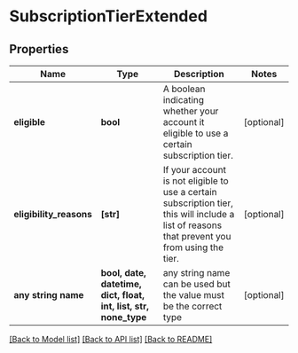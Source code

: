 # SubscriptionTierExtended


## Properties
Name | Type | Description | Notes
------------ | ------------- | ------------- | -------------
**eligible** | **bool** | A boolean indicating whether your account it eligible to use a certain subscription tier. | [optional] 
**eligibility_reasons** | **[str]** | If your account is not eligible to use a certain subscription tier, this will include a list of reasons that prevent you from using the tier. | [optional] 
**any string name** | **bool, date, datetime, dict, float, int, list, str, none_type** | any string name can be used but the value must be the correct type | [optional]

[[Back to Model list]](../README.md#documentation-for-models) [[Back to API list]](../README.md#documentation-for-api-endpoints) [[Back to README]](../README.md)


